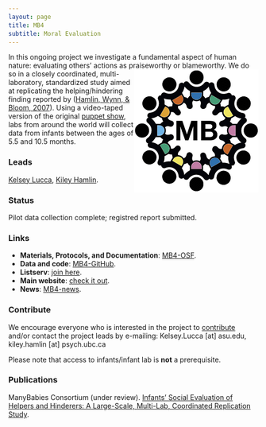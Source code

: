 ```yaml
---
layout: page
title: MB4
subtitle: Moral Evaluation
---
```


<!--
To-do:
- replace image placeholders.
- add collaborators map.
- publication/news release?
- Short description of the study (justification, methods, results WITH images/plots)
-->

In this ongoing project we investigate a fundamental aspect of human nature: evaluating others’ actions as praiseworthy or blameworthy. <img style="float: right;" src="/assets/img/placeholder.png"> We do so in a closely coordinated, multi-laboratory, standardized study aimed at replicating the helping/hindering finding reported by ([Hamlin, Wynn, & Bloom, 2007](https://www.nature.com/articles/nature06288)). Using a video-taped version of the original [puppet show](https://www.youtube.com/watch?v=anCaGBsBOxM), labs from around the world will collect data from infants between the ages of 5.5 and 10.5 months.

### Leads
[Kelsey Lucca](https://psychology.asu.edu/content/kelsey-lucca), [Kiley Hamlin](https://psych.ubc.ca/profile/kiley-hamlin/).

### Status
Pilot data collection complete; registred report submitted.

### Links
* **Materials, Protocols, and Documentation**: [MB4-OSF](https://osf.io/xe2pj/).
* **Data and code**: [MB4-GitHub](https://github.com/manybabies/mb4-analysis).
* **Listserv**: [join here](https://mailman.stanford.edu/mailman/listinfo/manybabies4).
* **Main website**: [check it out](https://sites.google.com/view/manybabies4/home).
* **News**: [MB4-news]({{site.baseurl}}/tags/#MB4).

### Contribute
We encourage everyone who is interested in the project to [contribute]({{site.baseurl}}/sign_up_log_in/) and/or contact the project leads by e-mailing: Kelsey.Lucca [at] asu.edu, kiley.hamlin [at] psych.ubc.ca

Please note that access to infants/infant lab is **not** a prerequisite.

### Publications
ManyBabies Consortium (under review). [Infants’ Social Evaluation of Helpers and Hinderers: A Large-Scale, Multi-Lab, Coordinated Replication Study](https://docs.google.com/document/d/1gQIZ_IRXCy25QGfvdx3QIpoP12A5aIld986Kh30mbr0/).
